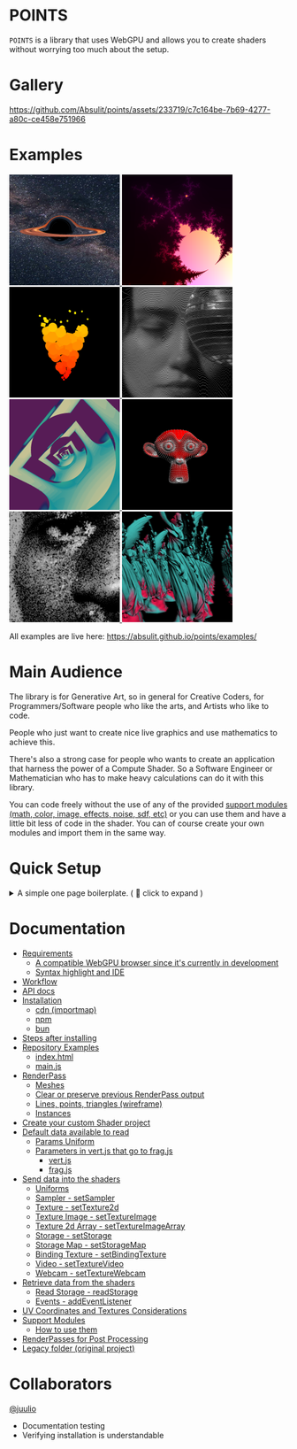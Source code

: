 # POINTS

`POINTS` is a library that uses WebGPU and allows you to create shaders without worrying too much about the setup.

# Gallery

https://github.com/Absulit/points/assets/233719/c7c164be-7b69-4277-a80c-ce458e751966


# Examples

<div>
    <a href="https://absulit.github.io/points/examples/index.html#bh1">
        <img src="./docs/assets/image_1760920627510.png" alt="Kerr Black Hole simulation" width="200"/>
    </a>
    <a href="https://absulit.github.io/points/examples/index.html#mandelbrot1">
        <img src="./docs/assets/image_1760921130678.png" alt="Mandelbrot fractal with zoom" width="200"/>
    </a>
    <a href="https://absulit.github.io/points/examples/index.html#particles4">
        <img src="./docs/assets/image_1760921075135.png" alt="Instanced particles" width="200"/>
    </a>
    <a href="https://absulit.github.io/points/examples/index.html#dithering_video_1">
        <img src="./docs/assets/image_1760921752875.png" alt="Dithering effect on running on a video" width="200"/>
    </a>
</div>
<div>
    <a href="https://absulit.github.io/points/examples/index.html#droste_effect_1">
        <img src="./docs/assets/image_1760921740999.png" alt="Droste effect on an SDF scene" width="200"/>
    </a>
    <a href="https://absulit.github.io/points/examples/index.html#mesh_on_mesh_1">
        <img src="./docs/assets/image_1760921647471.png" alt="Instanced particles on top of a mesh vertices" width="200"/>
    </a>
    <a href="https://absulit.github.io/points/examples/index.html#particles3">
        <img src="./docs/assets/image_1760921513803.png" alt="Instanced particles sampling a video" width="200"/>
    </a>
    <a href="https://absulit.github.io/points/examples/index.html#glb2">
        <img src="./docs/assets/image_1760922004657.png" alt="Instanced glb model of Lucy textured and with depth of field" width="200"/>
    </a>
</div>

All examples are live here: https://absulit.github.io/points/examples/

# Main Audience

The library is for Generative Art, so in general for Creative Coders, for Programmers/Software people who like the arts, and Artists who like to code.

People who just want to create nice live graphics and use mathematics to achieve this.

There's also a strong case for people who wants to create an application that harness the power of a Compute Shader. So a Software Engineer or Mathematician who has to make heavy calculations can do it with this library.

You can code freely without the use of any of the provided [support modules (math, color, image, effects, noise, sdf, etc)](#support-modules) or you can use them and have a little bit less of code in the shader. You can of course create your own modules and import them in the same way.

# Quick Setup
<details>
<summary>A simple one page boilerplate. ( 🔗 click to expand )</summary>

```html
<html>

<head>
    <title>POINTS Quick Setup</title>
</head>

<body>
    <canvas id="canvas" width="800" height="800">
        Oops ... your browser doesn't support the HTML5 canvas element
    </canvas>

    <script type="importmap">
        {
            "imports": {
                "points": "https://cdn.jsdelivr.net/npm/@absulit/points/build/points.min.js"
            }
        }
    </script>

    <script type="module">
        // import the `Points` class
        import Points, { RenderPass } from 'points';

        // reference the canvas in the constructor
        const points = new Points('canvas');

        // create your render pass with three shaders as follow
        const renderPass =
            new RenderPass(/*wgsl*/`
                @vertex
                fn main(
                    @location(0) position:vec4f,
                    @location(1) color:vec4f,
                    @location(2) uv:vec2f,
                    @builtin(vertex_index) vertexIndex:u32
                ) -> Fragment {

                    return defaultVertexBody(position, color, uv);
                }`,
                /*wgsl*/`
                @fragment
                fn main(
                    @location(0) color:vec4f,
                    @location(1) uv:vec2f,
                    @location(2) ratio:vec2f,  // relation between params.screen.x and params.screen.y
                    @location(3) uvr:vec2f,    // uv with aspect ratio corrected
                    @location(4) mouse:vec2f,
                    @builtin(position) position:vec4f
                ) -> @location(0) vec4f {

                    return vec4f(uvr, 0, 1);
                }
                `,
                /*wgsl*/`

                @compute @workgroup_size(8,8,1)
                fn main(
                    @builtin(global_invocation_id) GlobalId:vec3u,
                    @builtin(workgroup_id) WorkGroupID:vec3u,
                    @builtin(local_invocation_id) LocalInvocationID:vec3u
                ) {
                    let time = params.time;
                }
                `,
            )


        // call the POINTS init method and then the update method
        await points.init([renderPass]);
        update();

        // call `points.update()` methods to render a new frame
        function update() {
            points.update();
            requestAnimationFrame(update);
        }
    </script>

</body>

</html>

```

</details>


# Documentation

- [Requirements](docs/requirements.md)
    - [A compatible WebGPU browser since it's currently in development](docs/requirements.md#a-compatible-webgpu-browser-since-its-currently-in-development)
    - [Syntax highlight and IDE](docs/requirements.md#syntax-highlight-and-ide)
- [Workflow](docs/workflow.md)
- [API docs](https://absulit.github.io/points/apidocs/index.html)
- [Installation](docs/installation.md)
    - [cdn (importmap)](docs/installation.md#cdn-importmap-code-examples_tutorialcdn)
    - [npm](docs/installation.md#npm-code-examples_tutorialnpm)
    - [bun](docs/installation.md#bun-code-examples_tutorialbun)
- [Steps after installing](docs/steps_after_installing.md)
- [Repository Examples](docs/repository_examples.md)
    - [index.html](docs/repository_examples.md#indexhtml)
    - [main.js](docs/repository_examples.md#mainjs)
- [RenderPass](docs/renderpass.md)
    - [Meshes](docs/renderpass.md#meshes)
    - [Clear or preserve previous RenderPass output](docs/renderpass.md#clear-or-preserve-previous-renderpass-output)
    - [Lines, points, triangles (wireframe)](docs/renderpass.md#lines-points-triangles-wireframe)
    - [Instances](docs/renderpass.md#instances)
- [Create your custom Shader project](docs/create_your_custom_shader_project.md)
- [Default data available to read](docs/default_data_to_read.md)
    - [Params Uniform](docs/default_data_to_read.md#params-uniform)
    - [Parameters in vert.js that go to frag.js](docs/default_data_to_read.md#parameters-in-vertjs-that-go-to-fragjs)
        - [vert.js](docs/default_data_to_read.md#vertjs)
        - [frag.js](docs/default_data_to_read.md#fragjs)
- [Send data into the shaders](docs/send_data_into_the_shaders.md)
    - [Uniforms](docs/send_data_into_the_shaders.md#uniforms---setuniform)
    - [Sampler - setSampler](docs/send_data_into_the_shaders.md#sampler---setsampler)
    - [Texture - setTexture2d](docs/send_data_into_the_shaders.md#texture---settexture2d)
    - [Texture Image - setTextureImage](docs/send_data_into_the_shaders.md#textureimage---settextureimage)
    - [Texture 2d Array - setTextureImageArray](docs/send_data_into_the_shaders.md#texture2darray---settextureimagearray)
    - [Storage - setStorage](docs/send_data_into_the_shaders.md#storage---setstorage)
    - [Storage Map - setStorageMap](docs/send_data_into_the_shaders.md#storagemap---setstoragemap)
    - [Binding Texture - setBindingTexture](docs/send_data_into_the_shaders.md#bindingtexture---setbindingtexture)
    - [Video - setTextureVideo](docs/send_data_into_the_shaders.md#video---settexturevideo)
    - [Webcam - setTextureWebcam](docs/send_data_into_the_shaders.md#webcam---settexturewebcam)
- [Retrieve data from the shaders](docs/retrieve_data_from_the_shaders.md)
    - [Read Storage - readStorage](docs/retrieve_data_from_the_shaders.md#read-storage---readstorage)
    - [Events - addEventListener](docs/retrieve_data_from_the_shaders.md#events---addeventlistener)
- [UV Coordinates and Textures Considerations](docs/uv_coordinates_and_textures_considerations.md)
- [Support Modules](docs/support_modules.md)
    - [How to use them](docs/support_modules.md#how-to-use-them)
- [RenderPasses for Post Processing](docs/render_passes_and_post_processing.md)
- [Legacy folder (original project)](docs/legacy_folder.md)

# Collaborators

[@juulio](https://github.com/juulio)
- Documentation testing
- Verifying installation is understandable
